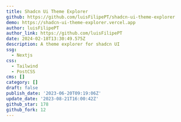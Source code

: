 ```yaml
---
title: Shadcn Ui Theme Explorer
github: https://github.com/luisFilipePT/shadcn-ui-theme-explorer
demo: https://shadcn-ui-theme-explorer.vercel.app
author: luisFilipePT
author_link: https://github.com/luisFilipePT
date: 2024-02-18T13:30:49.575Z
description: A theme explorer for shadcn UI
ssg:
  - Nextjs
css:
  - Tailwind
  - PostCSS
cms: []
category: []
draft: false
publish_date: '2023-06-20T09:19:06Z'
update_date: '2023-08-21T16:00:42Z'
github_star: 178
github_fork: 12
---
```

